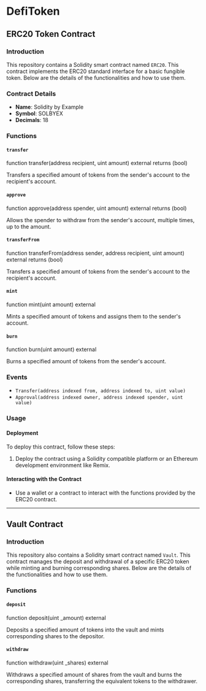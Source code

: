 # DefiToken

## ERC20 Token Contract

### Introduction
This repository contains a Solidity smart contract named `ERC20`. This contract implements the ERC20 standard interface for a basic fungible token. Below are the details of the functionalities and how to use them.

### Contract Details
- **Name**: Solidity by Example
- **Symbol**: SOLBYEX
- **Decimals**: 18

### Functions

#### `transfer`

function transfer(address recipient, uint amount) external returns (bool)

Transfers a specified amount of tokens from the sender's account to the recipient's account.

#### `approve`

function approve(address spender, uint amount) external returns (bool)

Allows the spender to withdraw from the sender's account, multiple times, up to the amount.

#### `transferFrom`

function transferFrom(address sender, address recipient, uint amount) external returns (bool)

Transfers a specified amount of tokens from the sender's account to the recipient's account.

#### `mint`

function mint(uint amount) external

Mints a specified amount of tokens and assigns them to the sender's account.

#### `burn`

function burn(uint amount) external

Burns a specified amount of tokens from the sender's account.

### Events

- `Transfer(address indexed from, address indexed to, uint value)`
- `Approval(address indexed owner, address indexed spender, uint value)`

### Usage

#### Deployment

To deploy this contract, follow these steps:

1. Deploy the contract using a Solidity compatible platform or an Ethereum development environment like Remix.

#### Interacting with the Contract

- Use a wallet or a contract to interact with the functions provided by the ERC20 contract.

-----------------------------------------------------------------------------------------------------------------------------------

## Vault Contract

### Introduction
This repository also contains a Solidity smart contract named `Vault`. This contract manages the deposit and withdrawal of a specific ERC20 token while minting and burning corresponding shares. Below are the details of the functionalities and how to use them.

### Functions

#### `deposit`

function deposit(uint _amount) external

Deposits a specified amount of tokens into the vault and mints corresponding shares to the depositor.

#### `withdraw`

function withdraw(uint _shares) external

Withdraws a specified amount of shares from the vault and burns the corresponding shares, transferring the equivalent tokens to the withdrawer.
